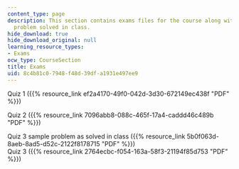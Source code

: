 ```yaml
---
content_type: page
description: This section contains exams files for the course along with a sample
  problem solved in class.
hide_download: true
hide_download_original: null
learning_resource_types:
- Exams
ocw_type: CourseSection
title: Exams
uid: 8c4b81c0-7948-f48d-39df-a1931e497ee9
---
```


Quiz 1 ({{% resource_link ef2a4170-49f0-042d-3d30-672149ec438f "PDF" %}})

Quiz 2 ({{% resource_link 7096abb8-088c-465f-17a4-caddd46c489b "PDF" %}})

Quiz 3 sample problem as solved in class ({{% resource_link 5b0f063d-8aeb-8ad5-d52c-2122f8178715 "PDF" %}})  
Quiz 3 ({{% resource_link 2764ecbc-f054-163a-58f3-21194f85d753 "PDF" %}})